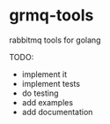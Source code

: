 # grmq-tools
rabbitmq tools for golang

TODO:
* implement it
* implement tests
* do testing
* add examples
* add documentation
